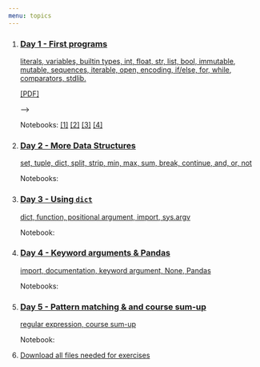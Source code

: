 ```yaml
---
menu: topics
---
```



<ol id="topics">
<li>
<!--<a href="404.md">-->
<a href="{{ site.url }}/ht20/lecture/Day_1.slides.html">
<h3>Day 1 - First programs</h3>

literals, variables, builtin types, int, float, str, list, bool,
immutable, mutable, sequences, iterable, open,
encoding, if/else, for, while, comparators, stdlib.
</a>
<p><a href="{{ site.url }}/ht20/lecture/Day_1.slides.pdf">[PDF]</a></p>-->
<p class="notebook-links">
Notebooks:
<a href="http://nbviewer.jupyter.org/github/NBISweden/workshop-python/blob/ht20/exercises/day1/Day_1_Exercise_1.ipynb">[1]</a>
<a href="http://nbviewer.jupyter.org/github/NBISweden/workshop-python/blob/ht20/exercises/day1/Day_1_Exercise_2.ipynb">[2]</a>
<a href="http://nbviewer.jupyter.org/github/NBISweden/workshop-python/blob/ht20/exercises/day1/Day_1_Exercise_3.ipynb">[3]</a>
<a href="http://nbviewer.jupyter.org/github/NBISweden/workshop-python/blob/ht20/exercises/day1/Day_1_Exercise_4.ipynb">[4]</a>

</p>
</li>

<li>
<a href="404.md">
<!--<a href="{{ site.url }}/ht19/lecture/Day_2.slides.html">-->
<h3>Day 2 - More Data Structures</h3>

set, tuple, dict, split, strip, min, max, sum, break, continue, and, or, not
</a>
<!--<p><a href="{{ site.url }}/ht19/lecture/Day_2.slides.pdf">[PDF]</a></p>-->
<p class="notebook-links">
Notebooks:
<!--<a href="http://nbviewer.jupyter.org/github/NBISweden/workshop-python/blob/ht19/exercises/day2/Day_2_Exercise_1.ipynb">[1]</a>
<a href="http://nbviewer.jupyter.org/github/NBISweden/workshop-python/blob/ht19/exercises/day2/Day_2_Exercise_2.ipynb">[2]</a>
<a href="http://nbviewer.jupyter.org/github/NBISweden/workshop-python/blob/ht19/exercises/day2/Day_2_IMDb_guide.ipynb">[IMDb guide]</a>-->
</p>
</li>

<li>
<a href="404.md">
<!--<a href="{{ site.url }}/ht19/lecture/Day_3.slides.html">-->
<h3>Day 3 - Using <code>dict</code></h3>

dict, function, positional argument, import, sys.argv
</a>
<!--<p><a href="{{ site.url }}/ht19/lecture/Day_3.slides.pdf">[PDF]</a></p>-->
<p class="notebook-links">
Notebook:
<!--<a href="http://nbviewer.jupyter.org/github/NBISweden/workshop-python/blob/ht19/exercises/day3/Day_3_Exercise_1.ipynb">[1]</a>
<a href="http://nbviewer.jupyter.org/github/NBISweden/workshop-python/blob/ht19/exercises/day2/Extra_exercises.ipynb">[extra]</a>
<a href="http://nbviewer.jupyter.org/github/NBISweden/workshop-python/blob/ht19/exercises/day3/Day_3_IMDb_guide.ipynb">[IMDb guide]</a>-->
</p>
</li>

<li>
<a href="404.md">
<!--a href="{{ site.url }}/ht19/lecture/Day_4.slides.html"-->
<h3>Day 4 - Keyword arguments & Pandas</h3>

import, documentation, keyword argument, None, Pandas
</a>
<p class="notebook-links">
Notebooks:
<!--<a href="http://nbviewer.jupyter.org/github/NBISweden/workshop-python/blob/ht19/exercises/day4/Day_4_exercise_1.ipynb">[1]</a>
<a href="http://nbviewer.jupyter.org/github/NBISweden/workshop-python/blob/ht19/exercises/day4/Day_4_exercise_1_hints.ipynb">[1 - step by step]</a>
<a href="http://nbviewer.jupyter.org/github/NBISweden/workshop-python/blob/ht19/exercises/day4/Day_4_exercise_2.ipynb">[2]</a>
<a href="http://nbviewer.jupyter.org/github/NBISweden/workshop-python/blob/ht19/exercises/day4/Day_4_exercise_5.ipynb">[5]</a>-->
</p>
</li>

<li>
<a href="404.md"> 
<!--a href="{{ site.url }}/ht19/lecture/Day_5.slides.html"-->
<h3>Day 5 - Pattern matching &amp; and course sum-up </h3>

regular expression, course sum-up
</a>
<p class="notebook-links">
Notebook:
<!--<a href="http://nbviewer.jupyter.org/github/NBISweden/workshop-python/blob/ht19/exercises/day5/Day_5_exercise_1.ipynb">[1]</a>
<a href="http://nbviewer.jupyter.org/github/NBISweden/workshop-python/blob/ht19/exercises/day5/Day_5_exercise_2.ipynb">[2]</a>
a href="http://nbviewer.jupyter.org/github/NBISweden/workshop-python/blob/ht19/exercises/day5/Day_5_exercise_3.ipynb">[2]</a-->
</p>
</li>

<li>
<a href="https://minhaskamal.github.io/DownGit/#/home?url=https://github.com/NBISweden/workshop-python/tree/ht20/downloads" download>Download all files needed for exercises
</a>
</li>

</ol>
